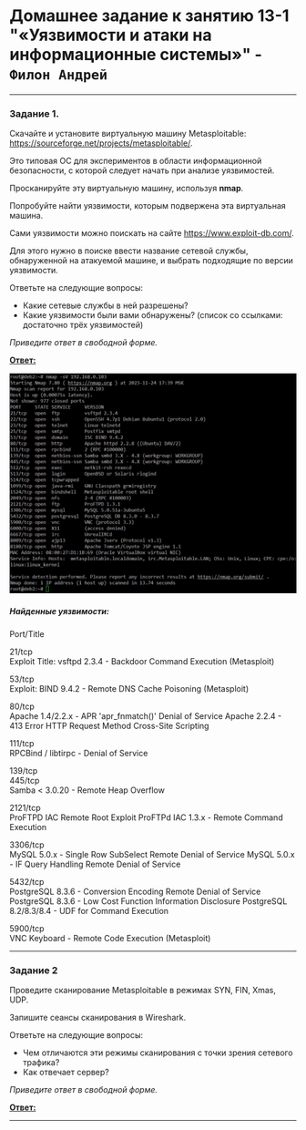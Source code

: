 # Домашнее задание к занятию 13-1 "«Уязвимости и атаки на информационные системы»" - `Филон Андрей`  

---

### Задание 1. 

Скачайте и установите виртуальную машину Metasploitable: https://sourceforge.net/projects/metasploitable/.

Это типовая ОС для экспериментов в области информационной безопасности, с которой следует начать при анализе уязвимостей.

Просканируйте эту виртуальную машину, используя **nmap**.

Попробуйте найти уязвимости, которым подвержена эта виртуальная машина.

Сами уязвимости можно поискать на сайте https://www.exploit-db.com/.

Для этого нужно в поиске ввести название сетевой службы, обнаруженной на атакуемой машине, и выбрать подходящие по версии уязвимости.

Ответьте на следующие вопросы:

- Какие сетевые службы в ней разрешены?
- Какие уязвимости были вами обнаружены? (список со ссылками: достаточно трёх уязвимостей)
  
*Приведите ответ в свободной форме.*  

<ins>**Ответ:**</ins>

![1](https://github.com/AndreyFilon/13-01/blob/main/ports-services.jpg)  

##### Найденные уязвимости:  
Port/Title  

21/tcp  
Exploit Title: vsftpd 2.3.4 - Backdoor Command Execution (Metasploit)

53/tcp  
Exploit: BIND 9.4.2 - Remote DNS Cache Poisoning (Metasploit) 

80/tcp  
Apache 1.4/2.2.x - APR 'apr_fnmatch()' Denial of Service
Apache 2.2.4 - 413 Error HTTP Request Method Cross-Site Scripting 

111/tcp  
RPCBind / libtirpc - Denial of Service

139/tcp  
445/tcp  
Samba < 3.0.20 - Remote Heap Overflow

2121/tcp    
ProFTPD IAC Remote Root Exploit
ProFTPd IAC 1.3.x - Remote Command Execution

3306/tcp   
MySQL 5.0.x - Single Row SubSelect Remote Denial of Service 
MySQL 5.0.x - IF Query Handling Remote Denial of Service 

5432/tcp  
PostgreSQL 8.3.6 - Conversion Encoding Remote Denial of Service
PostgreSQL 8.3.6 - Low Cost Function Information Disclosure
PostgreSQL 8.2/8.3/8.4 - UDF for Command Execution

5900/tcp  
VNC Keyboard - Remote Code Execution (Metasploit)

---

### Задание 2

Проведите сканирование Metasploitable в режимах SYN, FIN, Xmas, UDP.

Запишите сеансы сканирования в Wireshark.

Ответьте на следующие вопросы:

- Чем отличаются эти режимы сканирования с точки зрения сетевого трафика?
- Как отвечает сервер?

*Приведите ответ в свободной форме.*

<ins>**Ответ:**</ins>  

---
